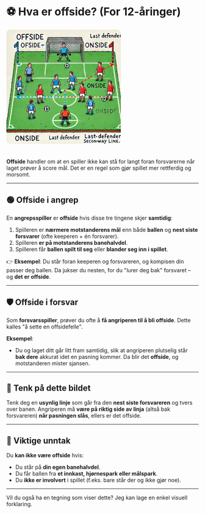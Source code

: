 # ⚽ Hva er offside? (For 12-åringer)

<img src="docs/assets/img/tips/offside-1.png" alt="Offside" style="width: auto; height: 300px; object-fit: cover; border-radius: 10px; margin-bottom: 20px;">

**Offside** handler om at en spiller ikke kan stå for langt foran forsvarerne når laget prøver å score mål. Det er en regel som gjør spillet mer rettferdig og morsomt.

---

## 🟢 Offside i angrep

En **angrepsspiller** er **offside** hvis disse tre tingene skjer **samtidig**:

1. Spilleren er **nærmere motstanderens mål** enn både **ballen** og **nest siste forsvarer** (ofte keeperen + én forsvarer).
2. Spilleren **er på motstanderens banehalvdel**.
3. Spilleren får **ballen spilt til seg** eller **blander seg inn i spillet**.

👉 **Eksempel**: Du står foran keeperen og forsvareren, og kompisen din passer deg ballen. Da jukser du nesten, for du "lurer deg bak" forsvaret – og **det er offside**.

---

## 🛡️ Offside i forsvar

Som **forsvarsspiller**, prøver du ofte å **få angriperen til å bli offside**. Dette kalles "å sette en offsidefelle".

**Eksempel**:

- Du og laget ditt går litt fram samtidig, slik at angriperen plutselig står **bak dere** akkurat idet en pasning kommer. Da blir det **offside**, og motstanderen mister sjansen.

---

## 🎯 Tenk på dette bildet

Tenk deg en **usynlig linje** som går fra den **nest siste forsvareren** og tvers over banen. Angriperen må **være på riktig side av linja** (altså bak forsvareren) **når pasningen slås**, ellers er det offside.

---

## 🔔 Viktige unntak

Du **kan ikke være offside** hvis:

- Du står på **din egen banehalvdel**.
- Du får ballen fra **et innkast, hjørnespark eller målspark**.
- Du **ikke er involvert** i spillet (f.eks. bare står der og ikke gjør noe).

---

Vil du også ha en tegning som viser dette? Jeg kan lage en enkel visuell forklaring.
